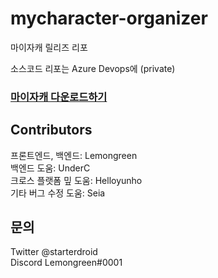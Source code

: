 # mycharacter-organizer
마이자캐 릴리즈 리포

소스코드 리포는 Azure Devops에 (private)

### [마이자캐 다운로드하기](https://github.com/Bananamilk452/mycharacter-organizer/releases)

## Contributors

프론트엔드, 백엔드: Lemongreen   
백엔드 도움: UnderC    
크로스 플랫폼 밒 도움: Helloyunho   
기타 버그 수정 도움: Seia   

## 문의

Twitter @starterdroid   
Discord Lemongreen#0001
